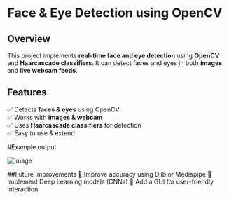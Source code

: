 # Face & Eye Detection using OpenCV  

## Overview  
This project implements **real-time face and eye detection** using **OpenCV** and **Haarcascade classifiers**. It can detect faces and eyes in both **images** and **live webcam feeds**.

## Features  
✅ Detects **faces & eyes** using OpenCV  
✅ Works with **images & webcam**  
✅ Uses **Haarcascade classifiers** for detection  
✅ Easy to use & extend  

#Example output

![image](https://github.com/user-attachments/assets/e79091a9-d45c-427c-83d5-16e89eecf879)

##Future Improvements
🔹 Improve accuracy using Dlib or Mediapipe
🔹 Implement Deep Learning models (CNNs)
🔹 Add a GUI for user-friendly interaction
